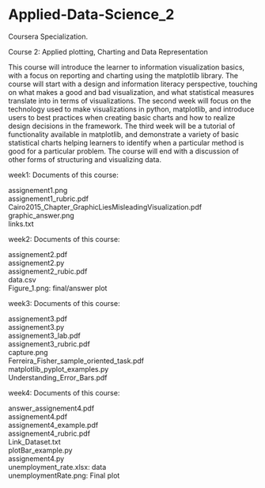 # Applied-Data-Science_2
Coursera Specialization.

Course 2: Applied plotting, Charting and Data Representation

This course will introduce the learner to information visualization basics, with a focus on reporting and charting using the matplotlib library. The course will start with a design and information literacy perspective, touching on what makes a good and bad visualization, and what statistical measures translate into in terms of visualizations. The second week will focus on the technology used to make visualizations in python, matplotlib, and introduce users to best practices when creating basic charts and how to realize design decisions in the framework. The third week will be a tutorial of functionality available in matplotlib, and demonstrate a variety of basic statistical charts helping learners to identify when a particular method is good for a particular problem. The course will end with a discussion of other forms of structuring and visualizing data.  

week1: Documents of this course:  

assignement1.png  
assignement1_rubric.pdf  
Cairo2015_Chapter_GraphicLiesMisleadingVisualization.pdf
graphic_answer.png  
links.txt

week2: Documents of this course:  

assignement2.pdf  
assignement2.py  
assignement2_rubic.pdf  
data.csv  
Figure_1.png: final/answer plot

week3: Documents of this course:  

assignement3.pdf  
assignement3.py  
assignement3_lab.pdf  
assignement3_rubric.pdf  
capture.png  
Ferreira_Fisher_sample_oriented_task.pdf  
matplotlib_pyplot_examples.py  
Understanding_Error_Bars.pdf  

week4: Documents of this course:  

answer_assignement4.pdf  
assignement4.pdf  
assignement4_example.pdf  
assignement4_rubric.pdf  
Link_Dataset.txt  
plotBar_example.py  
assignement4.py  
unemployment_rate.xlsx: data  
unemploymentRate.png: Final plot

